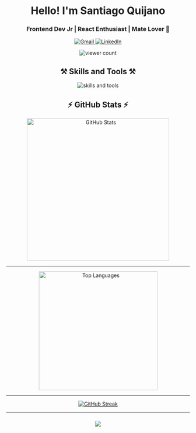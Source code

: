 <!-- Introduction -->
<h1 align="center">Hello! I'm Santiago Quijano</h1>
<h3 align="center">Frontend Dev Jr | React Enthusiast | Mate Lover 🧉</h3>

<!-- Contact -->
<div align="center"> 
  <a href="mailto:santiquijano77@gmail.com" target="_blank">
    <img src="https://img.shields.io/badge/Gmail-santiquijano77%40gmail.com-333333?style=for-the-badge&logo=gmail&logoColor=red" alt="Gmail" />
  </a>
  <a href="https://www.linkedin.com/in/santiago-quijano-823b49185/" target="_blank">
    <img src="https://img.shields.io/badge/LinkedIn-SantiagoQuijano-0077B5?style=for-the-badge&logo=linkedin&logoColor=white" alt="LinkedIn" />
  </a>
</div>

<!-- Viewer Count -->
<p align="center"> 
  <img src="https://komarev.com/ghpvc/?username=Santi-Quijano&color=blueviolet&style=flat-square" alt="viewer count" />
</p>

<!-- Skills and Tools -->
<h2 align="center">⚒️ Skills and Tools ⚒️</h2>
<div align="center">
    <img src="https://skillicons.dev/icons?i=python,flask,javascript,react,nodejs,mysql,postgres,git,html,css" alt="skills and tools" />
</div>

<!-- GitHub Stats -->
<h2 align="center">⚡ GitHub Stats ⚡</h2>
<div align="center">
  <img width=390 src="https://github-readme-stats-salesp07.vercel.app/api?username=Santi-Quijano&count_private=true&show_icons=true&theme=react&rank_icon=github&border_radius=10" alt="GitHub Stats" />
  <br/>
  <hr/> <!-- Add horizontal line for separation -->
  <img width=325 align="center" src="https://github-readme-stats-salesp07.vercel.app/api/top-langs/?username=Santi-Quijano&hide=HTML&langs_count=8&layout=compact&theme=react&border_radius=10&size_weight=0.5&count_weight=0.5&exclude_repo=github-readme-stats" alt="Top Languages" />
  <br/>
  <hr/> <!-- Add horizontal line for separation -->
</div>

<!-- GitHub Streak -->
<div align="center">
  <a href="https://git.io/streak-stats">
    <img src="https://github-readme-streak-stats.herokuapp.com?user=Santi-Quijano&theme=dark&date_format=n%2Fj%5B%2FY%5D&mode=weekly" alt="GitHub Streak" />
  </a>
</div>

<!-- Typing Animation -->
<hr/>
<h3 align="center">
    <img src="https://readme-typing-svg.herokuapp.com/?font=Righteous&size=25&center=true&vCenter=true&width=500&height=70&duration=4000&lines=Thanks+for+visiting!">
</h3>

